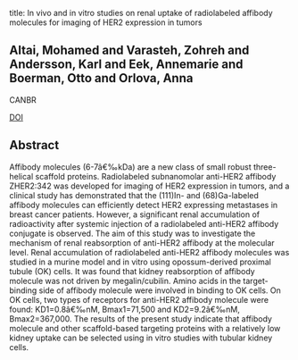 title: In vivo and in vitro studies on renal uptake of radiolabeled affibody molecules for imaging of HER2 expression in tumors

## Altai, Mohamed and Varasteh, Zohreh and Andersson, Karl and Eek, Annemarie and Boerman, Otto and Orlova, Anna
CANBR

<a href="https://doi.org/10.1089/cbr.2012.1304">DOI</a>

## Abstract
Affibody molecules (6-7â€‰kDa) are a new class of small robust three-helical scaffold proteins. Radiolabeled subnanomolar anti-HER2 affibody ZHER2:342 was developed for imaging of HER2 expression in tumors, and a clinical study has demonstrated that the (111)In- and (68)Ga-labeled affibody molecules can efficiently detect HER2 expressing metastases in breast cancer patients. However, a significant renal accumulation of radioactivity after systemic injection of a radiolabeled anti-HER2 affibody conjugate is observed. The aim of this study was to investigate the mechanism of renal reabsorption of anti-HER2 affibody at the molecular level. Renal accumulation of radiolabeled anti-HER2 affibody molecules was studied in a murine model and in vitro using opossum-derived proximal tubule (OK) cells. It was found that kidney reabsorption of affibody molecule was not driven by megalin/cubilin. Amino acids in the target-binding side of affibody molecule were involved in binding to OK cells. On OK cells, two types of receptors for anti-HER2 affibody molecule were found: KD1=0.8â€‰nM, Bmax1=71,500 and KD2=9.2â€‰nM, Bmax2=367,000. The results of the present study indicate that affibody molecule and other scaffold-based targeting proteins with a relatively low kidney uptake can be selected using in vitro studies with tubular kidney cells.

